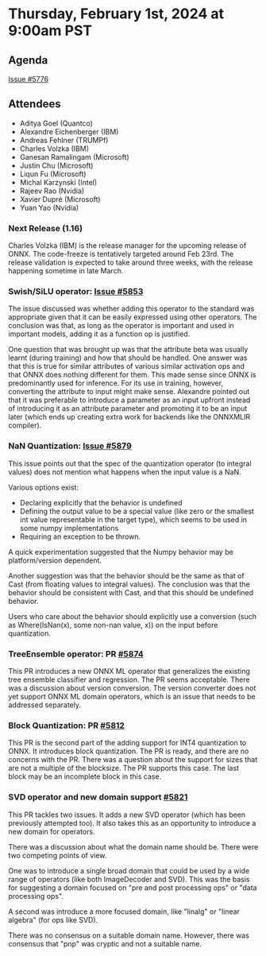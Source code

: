 # Thursday, February 1st, 2024 at 9:00am PST

## Agenda

[Issue #5776](https://github.com/onnx/onnx/issues/5776)


## Attendees

* Aditya Goel (Quantco)
* Alexandre Eichenberger (IBM)
* Andreas Fehlner (TRUMPf)
* Charles Volzka (IBM)
* Ganesan Ramalingam (Microsoft)
* Justin Chu (Microsoft)
* Liqun Fu (Microsoft)
* Michal Karzynski (Intel)
* Rajeev Rao (Nvidia)
* Xavier Dupré (Microsoft)
* Yuan Yao (Nvidia)

### Next Release (1.16)

Charles Volzka (IBM) is the release manager for the upcoming release of ONNX.
The code-freeze is tentatively targeted around Feb 23rd.
The release validation is expected to take around three weeks, with the release
happening sometime in late March.

### Swish/SiLU operator: [Issue #5853](https://github.com/onnx/onnx/issues/5853)

The issue discussed was whether adding this operator to the standard was appropriate
given that it can be easily expressed using other operators. The conclusion was that,
as long as the operator is important and used in important models, adding it as a
function op is justified.

One question that was brought up was that the attribute beta was usually learnt
(during training) and how that should be handled. One answer was that this is
true for similar attributes of various similar activation ops and that ONNX does
nothing different for them. This made sense since ONNX is predominantly used for
inference. For its use in training, however, converting the attribute to input
might make sense. Alexandre pointed out that it was preferable to introduce
a parameter as an input upfront instead of introducing it as an attribute parameter
and promoting it to be an input later (which ends up creating extra work for
backends like the ONNXMLIR compiler).

### NaN Quantization: [Issue #5879](https://github.com/onnx/onnx/issues/5879)

This issue points out that the spec of the quantization operator (to integral
values) does not mention what happens when the input value is a NaN.

Various options exist:
* Declaring explicitly that the behavior is undefined
* Defining the output value to be a special value (like zero or the smallest int
value representable in the target type), which seems to be used in some numpy
implementations
* Requiring an exception to be thrown.

A quick experimentation suggested that the Numpy behavior may be platform/version
dependent.

Another suggestion was that the behavior should be the same as that of Cast (from
floating values to integral values). The conclusion was that the behavior should
be consistent with Cast, and that this should be undefined behavior.

Users who care about the behavior should explicitly use a conversion (such as
Where(IsNan(x), some non-nan value, x)) on the input before quantization.

### TreeEnsemble operator: PR [#5874](https://github.com/onnx/onnx/pull/5874)

This PR introduces a new ONNX ML operator that generalizes the existing tree
ensemble classifier and regression. The PR seems acceptable. There was a
discussion about version conversion. The version converter does not yet
support ONNX ML domain operators, which is an issue that needs to be addressed
separately.

### Block Quantization: PR [#5812](https://github.com/onnx/onnx/pull/5812)

This PR is the second part of the adding support for INT4 quantization to ONNX.
It introduces block quantization. The PR is ready, and there are no concerns
with the PR. There was a question about the support for sizes that are not a
multiple of the blocksize. The PR supports this case. The last block may be
an incomplete block in this case.

### SVD operator and new domain support [#5821](https://github.com/onnx/onnx/pull/5821)

This PR tackles two issues. It adds a new SVD operator (which has been previously
attempted too). It also takes this as an opportunity to introduce a new domain
for operators.

There was a discussion about what the domain name should be. There were two
competing points of view.

One was to introduce a single broad domain that could be used by a wide range
of operators (like both ImageDecoder and SVD). This was the basis for suggesting
a domain focused on "pre and post processing ops" or "data processing ops".

A second was introduce a more focused domain, like "linalg" or "linear algebra"
(for ops like SVD).

There was no consensus on a suitable domain name. However, there was consensus
that "pnp" was cryptic and not a suitable name.
